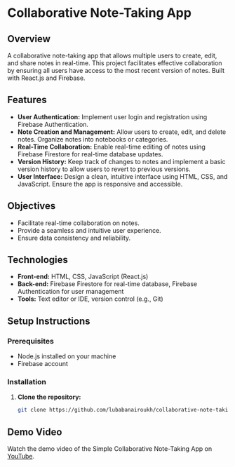 # Collaborative Note-Taking App

## Overview
A collaborative note-taking app that allows multiple users to create, edit, and share notes in real-time. This project facilitates effective collaboration by ensuring all users have access to the most recent version of notes. Built with React.js and Firebase.

## Features
- **User Authentication:** Implement user login and registration using Firebase Authentication.
- **Note Creation and Management:** Allow users to create, edit, and delete notes. Organize notes into notebooks or categories.
- **Real-Time Collaboration:** Enable real-time editing of notes using Firebase Firestore for real-time database updates.
- **Version History:** Keep track of changes to notes and implement a basic version history to allow users to revert to previous versions.
- **User Interface:** Design a clean, intuitive interface using HTML, CSS, and JavaScript. Ensure the app is responsive and accessible.

## Objectives
- Facilitate real-time collaboration on notes.
- Provide a seamless and intuitive user experience.
- Ensure data consistency and reliability.

## Technologies
- **Front-end:** HTML, CSS, JavaScript (React.js)
- **Back-end:** Firebase Firestore for real-time database, Firebase Authentication for user management
- **Tools:** Text editor or IDE, version control (e.g., Git)

## Setup Instructions

### Prerequisites
- Node.js installed on your machine
- Firebase account

### Installation
1. **Clone the repository:**
   ```bash
   git clone https://github.com/lubabanairoukh/collaborative-note-taking-app.git
   
## Demo Video

Watch the demo video of the Simple Collaborative Note-Taking App on [YouTube](https://www.youtube.com/watch?v=n3c6XXehIj4).

